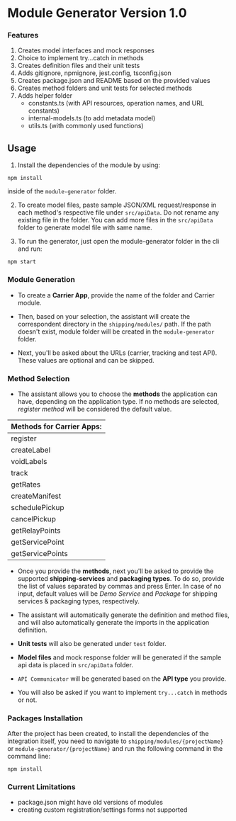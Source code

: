 # Module Generator Version 1.0

### Features
1. Creates model interfaces and mock responses
2. Choice to implement try...catch in methods
3. Creates definition files and their unit tests
4. Adds gitignore, npmignore, jest.config, tsconfig.json
5. Creates package.json and README based on the provided values
6. Creates method folders and unit tests for selected methods
7. Adds helper folder
    - constants.ts (with API resources, operation names, and URL constants)
    - internal-models.ts (to add metadata model)
    - utils.ts (with commonly used functions)

## Usage

1. Install the dependencies of the module by using:

```
npm install
```

inside of the `module-generator` folder.

2. To create model files, paste sample JSON/XML request/response in each method's respective file under `src/apiData`. Do not rename any existing file in the folder. You can add more files in the `src/apiData` folder to generate model file with same name.

3. To run the generator, just open the module-generator folder in the cli and run:

```
npm start
```

### Module Generation

- To create a **Carrier App**, provide the name of the folder and Carrier module.

- Then, based on your selection, the assistant will create the correspondent directory in the `shipping/modules/` path. If the path doesn't exist, module folder will be created in the `module-generator` folder. 

- Next, you'll be asked about the URLs (carrier, tracking and test API). These values are optional and can be skipped. 

### Method Selection

- The assistant allows you to choose the **methods** the application can have, depending on the application type. If no methods are selected, *register method* will be considered the default value. 

| Methods for **Carrier Apps**: |
| :---------------------------- |
| register                      |
| createLabel                   |
| voidLabels                    |
| track                         |
| getRates                      |
| createManifest                |
| schedulePickup                |
| cancelPickup                  |
| getRelayPoints                |
| getServicePoint               |
| getServicePoints              |

- Once you provide the **methods**, next you'll be asked to provide the supported **shipping-services** and **packaging types**. To do so, provide the list of values separated by commas and press Enter. In case of no input, default values will be *Demo Service* and *Package* for shipping services & packaging types, respectively. 

- The assistant will automatically generate the definition and method files, and will also automatically generate the imports in the application definition.

- **Unit tests** will also be generated under `test` folder.

- **Model files** and mock response folder will be generated if the sample api data is placed in `src/apiData` folder.

- `API Communicator` will be generated based on the **API type** you provide. 

- You will also be asked if you want to implement `try...catch` in methods or not. 

### Packages Installation

After the project has been created, to install the dependencies of the integration itself, you need to navigate to `shipping/modules/{projectName}` or `module-generator/{projectName}` and run the following command in the command line:

```
npm install
```

### Current Limitations

- package.json might have old versions of modules
- creating custom registration/settings forms not supported